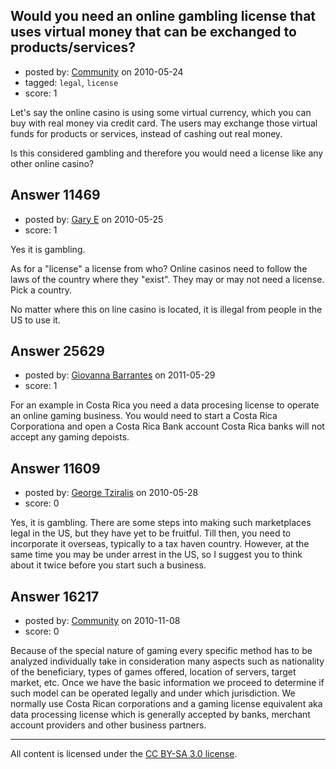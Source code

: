 ## Would you need an online gambling license that uses virtual money that can be exchanged to products/services?

- posted by: [Community](https://stackexchange.com/users/-1/-1-community) on 2010-05-24
- tagged: `legal`, `license`
- score: 1

Let's say the online casino is using some virtual currency, which you can buy with real money via credit card. The users may exchange those virtual funds for products or services, instead of cashing out real money.

Is this considered gambling and therefore you would need a license like any other online casino?




## Answer 11469

- posted by: [Gary E](https://stackexchange.com/users/-1/2587-gary-e) on 2010-05-25
- score: 1

Yes it is gambling.

As for a "license" a license from who? Online casinos need to follow the laws of the country where they "exist". They may or may not need a license. Pick a country.

No matter where this on line casino is located, it is illegal from people in the US to use it.



## Answer 25629

- posted by: [Giovanna Barrantes](https://stackexchange.com/users/-1/10895-giovanna-barrantes) on 2011-05-29
- score: 1

For an example in Costa Rica you need a data procesing license to operate an online gaming business. You would need to start a Costa Rica Corporationa and open a Costa Rica Bank account
Costa Rica banks will not accept any gaming depoists.


## Answer 11609

- posted by: [George Tziralis](https://stackexchange.com/users/-1/3539-george-tziralis) on 2010-05-28
- score: 0

Yes, it is gambling. There are some steps into making such marketplaces legal in the US, but they have yet to be fruitful. Till then, you need to incorporate it overseas, typically to a tax haven country. However, at the same time you may be under arrest in the US, so I suggest you to think about it twice before you start such a business.


## Answer 16217

- posted by: [Community](https://stackexchange.com/users/-1/-1-community) on 2010-11-08
- score: 0

Because of the special nature of gaming every specific method has to be analyzed individually take in consideration many aspects such as nationality of the beneficiary, types of games offered, location of servers, target market, etc.
Once we have the basic information we proceed to determine if such model can be operated legally and under which jurisdiction.
We normally use Costa Rican corporations and a gaming license equivalent aka data processing license which is generally accepted by banks, merchant account providers and other business partners.





---

All content is licensed under the [CC BY-SA 3.0 license](https://creativecommons.org/licenses/by-sa/3.0/).
